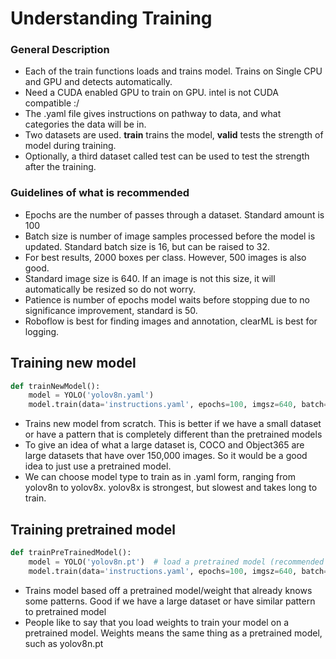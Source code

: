# Understanding Training

### General Description
* Each of the train functions loads and trains model. Trains on Single CPU and GPU and detects automatically.
* Need a CUDA enabled GPU to train on GPU. intel is not CUDA compatible :/
* The .yaml file gives instructions on pathway to data, and what categories the data will be in.
* Two datasets are used. **train** trains the model, **valid** tests the strength of model during training.
* Optionally, a third dataset called test can be used to test the strength after the training.

### Guidelines of what is recommended
* Epochs are the number of passes through a dataset. Standard amount is 100
* Batch size is number of image samples processed before the model is updated. Standard batch size is 16, but can be raised to 32.
* For best results, 2000 boxes per class. However, 500 images is also good.
* Standard image size is 640. If an image is not this size, it will automatically be resized so do not worry.
* Patience is number of epochs model waits before stopping due to no significance improvement, standard is 50.
* Roboflow is best for finding images and annotation, clearML is best for logging.

## Training new model
``` Python
def trainNewModel():
    model = YOLO('yolov8n.yaml')
    model.train(data='instructions.yaml', epochs=100, imgsz=640, batch=16, patience=50)
```
* Trains new model from scratch. This is better if we have a small dataset or have a pattern that is completely different than the pretrained models
* To give an idea of what a large dataset is, COCO and Object365 are large datasets that have over 150,000 images. So it would be a good idea to just use a pretrained model.
* We can choose model type to train as in .yaml form, ranging from yolov8n to yolov8x. yolov8x is strongest, but slowest and takes long to train.

## Training pretrained model
``` Python
def trainPreTrainedModel():
    model = YOLO('yolov8n.pt')  # load a pretrained model (recommended for training)
    model.train(data='instructions.yaml', epochs=100, imgsz=640, batch=16, patience=50)
```
* Trains model based off a pretrained model/weight that already knows some patterns. Good if we have a large dataset or have similar pattern to pretrained model
* People like to say that you load weights to train your model on a pretrained model. Weights means the same thing as a pretrained model, such as yolov8n.pt
